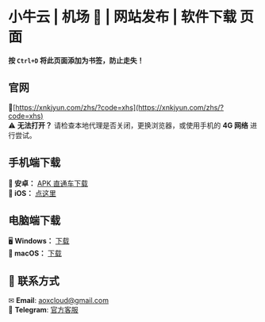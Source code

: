 
# 小牛云 | 机场 🚀 | 网站发布 | 软件下载 页面  
**按 `Ctrl+D` 将此页面添加为书签，防止走失！**  

## 官网  
🔗[https://xnkjyun.com/zhs/?code=xhs](https://xnkjyun.com/zhs/?code=xhs)  
⚠ **无法打开？** 请检查本地代理是否关闭，更换浏览器，或使用手机的 **4G 网络** 进行尝试。  

## 手机端下载

**📲 安卓：** [APK 直通车下载](https://www.xiaoniuyun.cc/register/zhs?code=xhs)  
**🍏 iOS：** [点这里](https://www.xiaoniuyun.cc/register/zhs?code=xhs)  

## 电脑端下载

🖥 **Windows：** [下载](https://www.xiaoniuyun.cc/register/zhs?code=xhs)  
**🍎 macOS：** [下载](https://www.xiaoniuyun.cc/register/zhs?code=xhs)

## 📩 联系方式  

✉ **Email**: [aoxcloud@gmail.com](mailto:aoxcloud@gmail.com)  
💬 **Telegram**: [官方客服](https://t.me/AoxvpnVIP)
